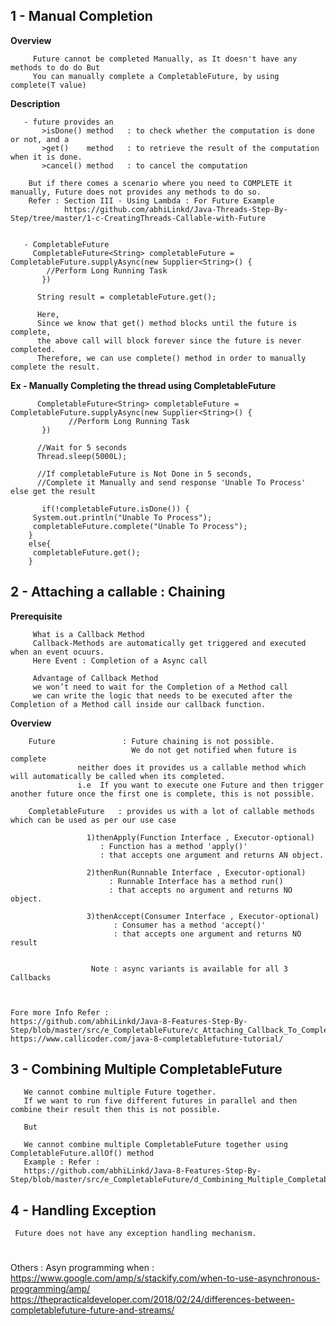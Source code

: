 
## 1 - Manual Completion

   **Overview**
   
	     Future cannot be completed Manually, as It doesn't have any methods to do do But 
	     You can manually complete a CompletableFuture, by using complete(T value)
     
     
   **Description**
   
	   - future provides an 
	       >isDone() method   : to check whether the computation is done or not, and a 
	       >get()    method   : to retrieve the result of the computation when it is done. 
	       >cancel() method   : to cancel the computation

		But if there comes a scenario where you need to COMPLETE it manually, Future does not provides any methods to do so.
		Refer : Section III - Using Lambda : For Future Example
		        https://github.com/abhiLinkd/Java-Threads-Step-By-Step/tree/master/1-c-CreatingThreads-Callable-with-Future


	   - CompletableFuture
	     CompletableFuture<String> completableFuture = CompletableFuture.supplyAsync(new Supplier<String>() {
		    //Perform Long Running Task
	       })

	      String result = completableFuture.get(); 

	      Here,
	      Since we know that get() method blocks until the future is complete, 
	      the above call will block forever since the future is never completed. 
	      Therefore, we can use complete() method in order to manually complete the result.
	
	
   **Ex - Manually Completing the thread using CompletableFuture**
		  
	      CompletableFuture<String> completableFuture = CompletableFuture.supplyAsync(new Supplier<String>() {
			     //Perform Long Running Task
	       })

	      //Wait for 5 seconds 
	      Thread.sleep(5000L);  

	      //If completableFuture is Not Done in 5 seconds, 
	      //Complete it Manually and send response 'Unable To Process' else get the result 

	       if(!completableFuture.isDone()) {
		 System.out.println("Unable To Process");
		 completableFuture.complete("Unable To Process");
		}
		else{
		 completableFuture.get();
		}
	
	
## 2 - Attaching  a callable : Chaining 
   
   
   **Prerequisite**
   
	     What is a Callback Method
	     Callback-Methods are automatically get triggered and executed when an event ocuurs.
	     Here Event : Completion of a Async call

	     Advantage of Callback Method
	     we won’t need to wait for the Completion of a Method call
	     we can write the logic that needs to be executed after the Completion of a Method call inside our callback function.


  **Overview**
  
	    Future               : Future chaining is not possible. 
	                           We do not get notified when future is complete
				   neither does it provides us a callable method which will automatically be called when its completed.
				   i.e  If you want to execute one Future and then trigger another future once the first one is complete, this is not possible.

	    CompletableFuture   : provides us with a lot of callable methods which can be used as per our use case

				     1)thenApply(Function Interface , Executor-optional)  
						: Function has a method 'apply()'  
						: that accepts one argument and returns AN object. 

				     2)thenRun(Runnable Interface , Executor-optional)      
					      : Runnable Interface has a method run() 
					      : that accepts no argument and returns NO object.

				     3)thenAccept(Consumer Interface , Executor-optional)   
					       : Consumer has a method 'accept()' 
					       : that accepts one argument and returns NO result 


				      Note : async variants is available for all 3 Callbacks  



	Fore more Info Refer : 
	https://github.com/abhiLinkd/Java-8-Features-Step-By-Step/blob/master/src/e_CompletableFuture/c_Attaching_Callback_To_CompletableFuture
	https://www.callicoder.com/java-8-completablefuture-tutorial/



## 3 - Combining Multiple CompletableFuture
   
       We cannot combine multiple Future together. 
       If we want to run five different futures in parallel and then combine their result then this is not possible.
     
       But 
       
       We cannot combine multiple CompletableFuture together using CompletableFuture.allOf() method
       Example : Refer : 
       https://github.com/abhiLinkd/Java-8-Features-Step-By-Step/blob/master/src/e_CompletableFuture/d_Combining_Multiple_CompletableFuture



## 4 - Handling Exception

     Future does not have any exception handling mechanism.
     
     

# 

   Others : 
   Asyn programming when : https://www.google.com/amp/s/stackify.com/when-to-use-asynchronous-programming/amp/
   https://thepracticaldeveloper.com/2018/02/24/differences-between-completablefuture-future-and-streams/


